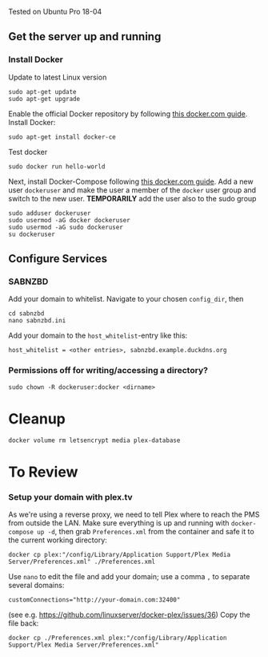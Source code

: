 Tested on Ubuntu Pro 18-04

## Get the server up and running
### Install Docker
Update to latest Linux version
```
sudo apt-get update
sudo apt-get upgrade
```
Enable the official Docker repository by following [this docker.com guide](https://docs.docker.com/install/linux/docker-ce/ubuntu/). Install Docker:
```
sudo apt-get install docker-ce
```
Test docker
```
sudo docker run hello-world
```
Next, install Docker-Compose following [this docker.com guide](https://docs.docker.com/compose/install/). 
Add a new user `dockeruser` and make the user a member of the `docker` user group and switch to the new user. **TEMPORARILY** add the user also to the sudo group
```
sudo adduser dockeruser
sudo usermod -aG docker dockeruser
sudo usermod -aG sudo dockeruser
su dockeruser
```

## Configure Services
### SABNZBD
Add your domain to whitelist. Navigate to your chosen `config_dir`, then
```
cd sabnzbd
nano sabnzbd.ini
```
Add your domain to the `host_whitelist`-entry like this:
```
host_whitelist = <other entries>, sabnzbd.example.duckdns.org
```

### Permissions off for writing/accessing a directory?
```
sudo chown -R dockeruser:docker <dirname>
```

# Cleanup
```
docker volume rm letsencrypt media plex-database
```

# To Review
### Setup your domain with plex.tv
As we're using a reverse proxy, we need to tell Plex where to reach the PMS from outside the LAN. Make sure everything is up and running with `docker-compose up -d`, then grab `Preferences.xml` from the container and safe it to the current working directory:
```
docker cp plex:"/config/Library/Application Support/Plex Media Server/Preferences.xml" ./Preferences.xml
```
Use `nano` to edit the file and add your domain; use a comma `,` to separate several domains:
```
customConnections="http://your-domain.com:32400"
```
(see e.g. https://github.com/linuxserver/docker-plex/issues/36)
Copy the file back:
```
docker cp ./Preferences.xml plex:"/config/Library/Application Support/Plex Media Server/Preferences.xml" 
```
